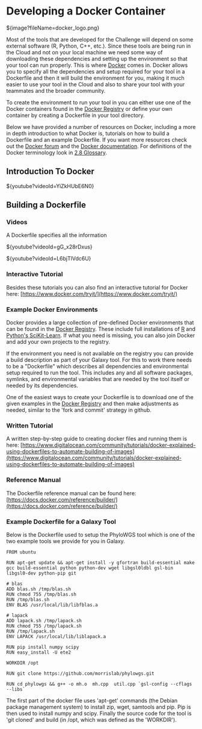 
Developing a Docker Container
=============================
${image?fileName=docker_logo.png}

Most of the tools that are developed for the Challenge will depend on some external software (R, Python, C++, etc.).
Since these tools are being run in the Cloud and not on your local machine we need some way of downloading these dependencies and setting up the environment so that your tool can run
properly. This is where [Docker](https://www.docker.com/) comes in. Docker allows you to specify all the dependencies and setup required for your tool in a Dockerfile and then it will build the
environment for you, making it much easier to use your tool in the Cloud and also to share your tool with your teammates and the broader community.

To create the environment to run your tool in you can either use one of the Docker containers found in the [Docker Registry](https://registry.hub.docker.com/) or define your own container by creating a Dockerfile in your tool directory.

Below we have provided a number of resources on Docker, including a more in depth introduction to what Docker is, tutorials on how to build a Dockerfile and an example Dockerfile. If you want more resources check out the [Docker forum](https://forums.docker.com/) and the [Docker documentation](https://docs.docker.com/). For definitions of the Docker terminology look in [2.8 Glossary](https://www.synapse.org/#!Synapse:syn2786217/wiki/232923).

Introduction To Docker
----------------------
${youtube?videoId=YiZkHUbE6N0}


Building a Dockerfile
---------------------
### Videos
A Dockerfile specifies all the information

${youtube?videoId=gG_x28rDxus}

${youtube?videoId=L6bjTlVdc6U}

### Interactive Tutorial
Besides these tutorials you can also find an interactive tutorial for Docker here: [https://www.docker.com/tryit/](https://www.docker.com/tryit/)

### Example Docker Environments

Docker provides a large collection of pre-defined Docker environments that can be found in the [Docker Registry](https://registry.hub.docker.com/). These include full installations of [R](https://registry.hub.docker.com/_/r-base/) and [Python's SciKit-Learn](https://registry.hub.docker.com/u/buildo/docker-python2.7-scikit-learn/). If what you need is missing, you can also join Docker and add your own projects to the registry.

If the environment you need is not available on the registry you can provide a build description as part of your Galaxy tool. For this to work there needs to be a "Dockerfile" which describes all dependencies and environmental setup required to run the tool.  This includes any and all software packages, symlinks, and environmental variables that are needed by the tool itself or needed by its dependencies.  

One of the easiest ways to create your Dockerfile is to download one of the given examples in the [Docker Registry](https://registry.hub.docker.com/) and then make adjustments as needed, similar to the 'fork and commit' strategy in github.

### Written Tutorial

A written step-by-step guide to creating docker files and running them is here:
[https://www.digitalocean.com/community/tutorials/docker-explained-using-dockerfiles-to-automate-building-of-images](https://www.digitalocean.com/community/tutorials/docker-explained-using-dockerfiles-to-automate-building-of-images)

### Reference Manual

The Dockerfile reference manual can be found here: [https://docs.docker.com/reference/builder/](https://docs.docker.com/reference/builder/)

### Example Dockerfile for a Galaxy Tool

Below is the Dockerfile used to setup the PhyloWGS tool which is one of the two example tools we provide for you in Galaxy.

```
FROM ubuntu

RUN apt-get update && apt-get install -y gfortran build-essential make gcc build-essential python python-dev wget libgsl0ldbl gsl-bin libgsl0-dev python-pip git

# blas
ADD blas.sh /tmp/blas.sh
RUN chmod 755 /tmp/blas.sh
RUN /tmp/blas.sh
ENV BLAS /usr/local/lib/libfblas.a

# lapack
ADD lapack.sh /tmp/lapack.sh
RUN chmod 755 /tmp/lapack.sh
RUN /tmp/lapack.sh
ENV LAPACK /usr/local/lib/liblapack.a

RUN pip install numpy scipy
RUN easy_install -U ete2

WORKDIR /opt

RUN git clone https://github.com/morrislab/phylowgs.git

RUN cd phylowgs && g++ -o mh.o  mh.cpp  util.cpp `gsl-config --cflags --libs`
```

The first part of the docker file uses 'apt-get' commands (the Debian package management system) to install zip, wget, samtools and pip. Pip is then used to install numpy and scipy. Finally the source code for the tool is 'git cloned' and build (in /opt, which was defined as the 'WORKDIR').
